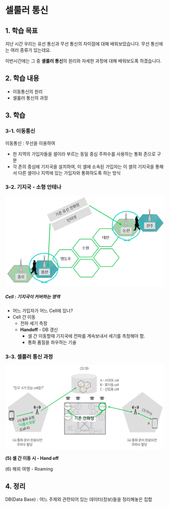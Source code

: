 # 셀룰러 통신





## 1. 학습 목표

지난 시간 우리는 유선 통신과 무선 통신의 차이점에 대해 배워보았습니다.
무선 통신에는 여러 종류가 있는데요.

이번시간에는 그 중 **셀룰러 통신**의 원리와 자세한 과정에 대해 배워보도록 하겠습니다.



## 2. 학습 내용

- 이동통신의 원리
- 셀룰러 통신의 과정



## 3. 학습

### 3-1. 이동통신

이동통신 : 무선을 이용하여

- 한 지역의 가입자들을 셀이라 부르는 동일 중심 주파수를 사용하는 통화 존으로 구분
- 각 존의 중심에 기지국을 설치하여, 이 셀에 소속된 가입자는 이 셀의 기지국을 통해서 다른 셀이나 지역에 있는 가입자와 통화하도록 하는 방식



### 3-2. 기지국 - 소형 안테나

![image-20200818164450829](images/image-20200818164450829.png)



##### Cell : 기지국이 커버하는 영역

- 어느 가입자가 어느 Cell에 있나?
- Cell 간 이동
  - 전파 세기 측정
  - **Handoff** - DB 갱신
    - 셀 간 이동할때 기지국에 전파를 계속보내서 세기를 측정해야 함.
    - 통화 품질을 좌우하는 기술



### 3-3. 셀룰러 통신 과정

![image-20200818164853123](images/image-20200818164853123.png)

**(5) 셀 간 이동 시 - Hand off**

(6) 해외 여행 - Roaming







## 4. 정리

DB(Data Base) : 어느 주제와 관련되어 있는 데이터(정보)들을 정리해놓은 집합